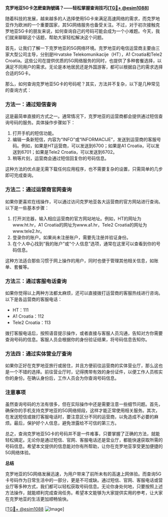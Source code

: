 **克罗地亚5G卡怎麽查詢號碼？——轻松掌握查询技巧[[TG💪+ @esim1088](https://t.me/s/esim1088)]**

随着科技的发展，越来越多的人选择使用5G卡来满足高速网络的需求，而克罗地亚作为欧洲的一个重要国家，其5G网络服务也备受关注。不过，对于初次接触克罗地亚5G卡的朋友来说，如何查询自己的号码可能会成为一个小难题。今天，我们就来聊聊这个话题，帮助大家轻松解决这个问题。

首先，让我们了解一下克罗地亚的5G网络环境。克罗地亚的电信运营商主要由三家大型公司主导，分别是Hrvatske Telekomunikacije（HT），A1 Croatia和Tele2 Croatia。这些公司在提供优质的5G网络服务的同时，也提供了多种套餐选择，以满足不同用户的需求。无论是本地居民还是外国游客，都可以根据自己的需求选择合适的5G卡。

那么，如何查询克罗地亚5G卡的号码呢？其实，方法并不复杂，以下是几种常见的查询方式：

### 方法一：通过短信查询

这是最简单直接的方式之一。通常情况下，克罗地亚的运营商都会提供通过短信查询号码的服务。具体操作步骤如下：

1. 打开手机的短信功能。
2. 编辑一条新短信，内容为“INFO”或“INFORMACIJE”，发送到运营商的客服号码。例如，如果是HT运营商，可以发送到6700；如果是A1 Croatia，可以发送到6701；如果是Tele2 Croatia，可以发送到6702。
3. 稍等片刻，运营商会通过短信回复你的号码信息。

这种方法的优点是无需下载任何应用程序，也不需要复杂的设置，只需简单的几步即可完成查询。

### 方法二：通过运营商官网查询

如果你更喜欢在线操作，可以通过访问克罗地亚各大运营商的官方网站进行查询。以下是一些基本步骤：

1. 打开浏览器，输入相应运营商的官方网站地址。例如，HT的网址为www.ht.hr，A1 Croatia的网址为www.a1.hr，Tele2 Croatia的网址为www.tele2.hr。
2. 登录你的账户。如果尚未注册账户，需要先注册并验证身份。
3. 在个人中心找到“我的账户”或“个人信息”选项，通常在这里可以查看到你的号码信息。

这种方法适合那些习惯于网上操作的用户，同时也便于管理其他相关信息，如账单、套餐等。

### 方法三：通过客服电话查询

如果你觉得以上两种方法都太麻烦，还可以直接拨打运营商的客服热线进行咨询。以下是各运营商的客服电话：

- HT：111
- A1 Croatia：112
- Tele2 Croatia：113

拨打客服电话后，按照语音提示操作，或者直接与客服人员沟通，告知对方你需要查询号码的信息。客服人员会根据你的身份验证结果，将号码信息告知你。

### 方法四：通过实体营业厅查询

如果你正好在克罗地亚旅行或居住，并且方便前往运营商的实体营业厅，那么这也是一个不错的选择。前往营业厅时，记得携带有效的身份证件，以便工作人员核实你的身份。在确认身份后，工作人员会为你查询号码信息。

### 注意事项

虽然查询号码的方法有很多，但在实际操作中还是需要注意一些细节问题。首先，确保你的手机支持克罗地亚的5G网络频段，这样才能正常使用相关服务。其次，在发送短信或拨打客服电话时，要注意区分不同的运营商，以免造成不必要的麻烦。最后，保护好个人信息，避免泄露给不可信的第三方。

总之，查询克罗地亚5G卡的号码并不是一件难事，只要掌握了正确的方法，就能轻松搞定。无论你是通过短信、官网、客服电话还是营业厅，都能快速获取所需的号码信息。希望本文提供的信息能对你有所帮助，让你在克罗地亚享受更加便捷的5G网络体验。

**总结**

克罗地亚的5G网络发展迅速，为用户带来了前所未有的高速上网体验。而查询5G卡号码作为日常生活中的一部分，更是不可或缺。通过短信、官网、客服电话或营业厅等多种方式，我们都可以轻松获取号码信息。无论你身处何地，只要按照上述方法操作，就能顺利完成查询任务。希望本文能够为大家提供实用的参考，让大家在克罗地亚的生活更加顺畅愉快。

[[TG💪+ @esim1088](https://t.me/s/esim1088) ![Image](https://i.postimg.cc/4NQfJmqS/Snipaste-2025-05-13-00-14-12.png)]